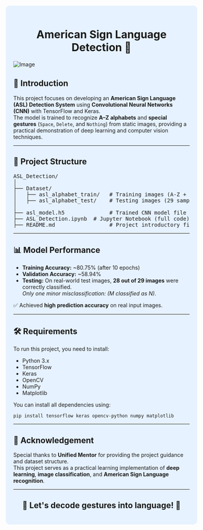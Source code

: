 <div style="background-color: #e6f2ff; padding: 20px; border-radius: 10px;">

<h1 style="text-align: center;">American Sign Language Detection 🤟</h1>

![Image](https://github.com/user-attachments/assets/e9032e37-e1f0-4ee7-a860-2803dd41dcb1)

<h2>📖 Introduction</h2>
<p>
This project focuses on developing an <b>American Sign Language (ASL) Detection System</b> using <b>Convolutional Neural Networks (CNN)</b> with TensorFlow and Keras.<br>
The model is trained to recognize <b>A–Z alphabets</b> and <b>special gestures</b> (<code>Space</code>, <code>Delete</code>, and <code>Nothing</code>) from static images, providing a practical demonstration of deep learning and computer vision techniques.
</p>

<hr>

<h2>📁 Project Structure</h2>
<pre>
ASL_Detection/
│
├── Dataset/
│   ├── asl_alphabet_train/   # Training images (A-Z + special signs)
│   ├── asl_alphabet_test/    # Testing images (29 sample images)
│
├── asl_model.h5              # Trained CNN model file
├── ASL_Detection.ipynb  # Jupyter Notebook (full code)
├── README.md                 # Project introductory file
</pre>

<hr>

<h2>📊 Model Performance</h2>
<ul>
  <li><b>Training Accuracy:</b> ~80.75% (after 10 epochs)</li>
  <li><b>Validation Accuracy:</b> ~58.94%</li>
  <li><b>Testing:</b> On real-world test images, <b>28 out of 29 images</b> were correctly classified.<br>
  <i>Only one minor misclassification: (M classified as N).</i></li>
</ul>

✅ Achieved <b>high prediction accuracy</b> on real input images.

<hr>

<h2>🛠 Requirements</h2>
<p>To run this project, you need to install:</p>

<ul>
  <li>Python 3.x</li>
  <li>TensorFlow</li>
  <li>Keras</li>
  <li>OpenCV</li>
  <li>NumPy</li>
  <li>Matplotlib</li>
</ul>

<p>You can install all dependencies using:</p>

<pre><code>pip install tensorflow keras opencv-python numpy matplotlib</code></pre>

<hr>

<h2>🙏 Acknowledgement</h2>
<p>
Special thanks to <b>Unified Mentor</b> for providing the project guidance and dataset structure.<br>
This project serves as a practical learning implementation of <b>deep learning</b>, <b>image classification</b>, and <b>American Sign Language recognition</b>.
</p>

<hr>


<h2 style="text-align: center;">🚀 Let's decode gestures into language! 🚀</h2>

</div>
